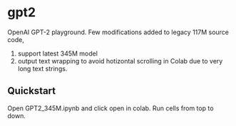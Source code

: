 # gpt2
OpenAI GPT-2 playground. Few modifications added to legacy 117M source code, 
1. support latest 345M model
2. output text wrapping to avoid hotizontal scrolling in Colab due to very long text strings.

## Quickstart
Open GPT2_345M.ipynb and click open in colab. Run cells from top to down.
